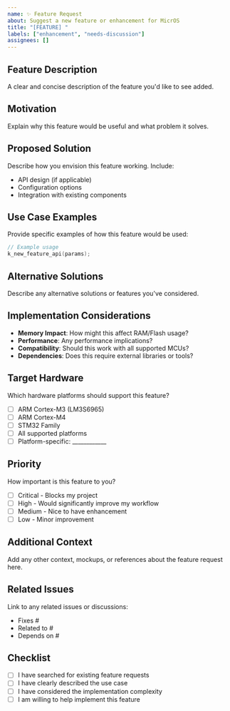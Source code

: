 ```yaml
---
name: ✨ Feature Request
about: Suggest a new feature or enhancement for MicrOS
title: "[FEATURE] "
labels: ["enhancement", "needs-discussion"]
assignees: []
---
```


## Feature Description
A clear and concise description of the feature you'd like to see added.

## Motivation
Explain why this feature would be useful and what problem it solves.

## Proposed Solution
Describe how you envision this feature working. Include:
- API design (if applicable)
- Configuration options
- Integration with existing components

## Use Case Examples
Provide specific examples of how this feature would be used:

```c
// Example usage
k_new_feature_api(params);
```

## Alternative Solutions
Describe any alternative solutions or features you've considered.

## Implementation Considerations
- **Memory Impact**: How might this affect RAM/Flash usage?
- **Performance**: Any performance implications?
- **Compatibility**: Should this work with all supported MCUs?
- **Dependencies**: Does this require external libraries or tools?

## Target Hardware
Which hardware platforms should support this feature?
- [ ] ARM Cortex-M3 (LM3S6965)
- [ ] ARM Cortex-M4
- [ ] STM32 Family
- [ ] All supported platforms
- [ ] Platform-specific: ____________

## Priority
How important is this feature to you?
- [ ] Critical - Blocks my project
- [ ] High - Would significantly improve my workflow  
- [ ] Medium - Nice to have enhancement
- [ ] Low - Minor improvement

## Additional Context
Add any other context, mockups, or references about the feature request here.

## Related Issues
Link to any related issues or discussions:
- Fixes #
- Related to #
- Depends on #

## Checklist
- [ ] I have searched for existing feature requests
- [ ] I have clearly described the use case
- [ ] I have considered the implementation complexity
- [ ] I am willing to help implement this feature